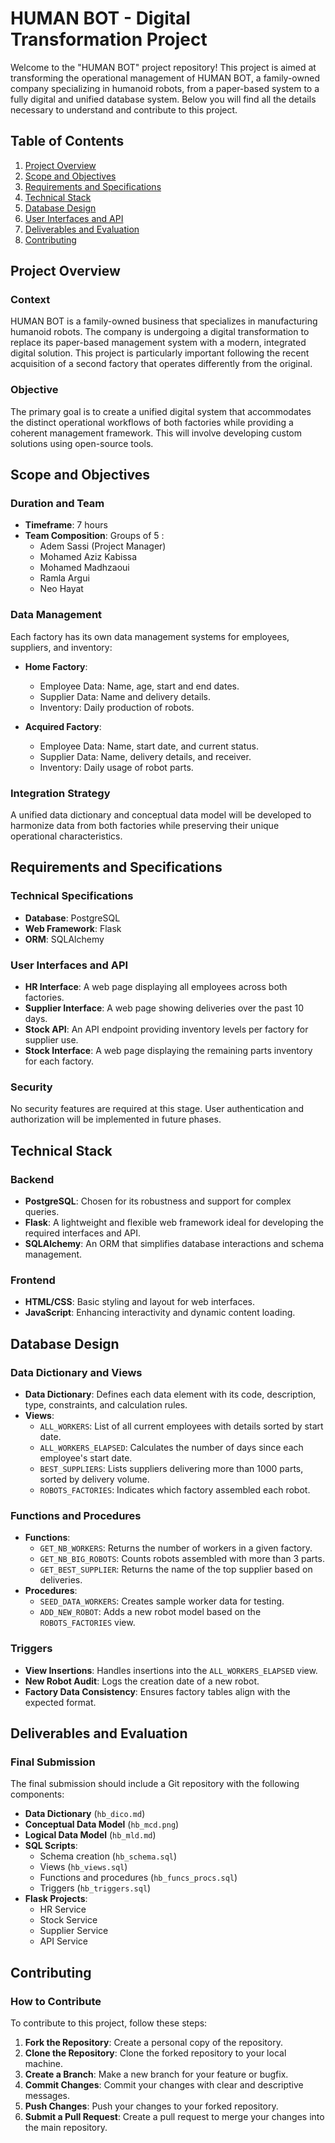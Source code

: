 

# HUMAN BOT - Digital Transformation Project

Welcome to the "HUMAN BOT" project repository! This project is aimed at transforming the operational management of HUMAN BOT, a family-owned company specializing in humanoid robots, from a paper-based system to a fully digital and unified database system. Below you will find all the details necessary to understand and contribute to this project.

## Table of Contents

1. [Project Overview](#project-overview)
2. [Scope and Objectives](#scope-and-objectives)
3. [Requirements and Specifications](#requirements-and-specifications)
4. [Technical Stack](#technical-stack)
5. [Database Design](#database-design)
6. [User Interfaces and API](#user-interfaces-and-api)
7. [Deliverables and Evaluation](#deliverables-and-evaluation)
8. [Contributing](#contributing)


## Project Overview

### Context

HUMAN BOT is a family-owned business that specializes in manufacturing humanoid robots. The company is undergoing a digital transformation to replace its paper-based management system with a modern, integrated digital solution. This project is particularly important following the recent acquisition of a second factory that operates differently from the original.

### Objective

The primary goal is to create a unified digital system that accommodates the distinct operational workflows of both factories while providing a coherent management framework. This will involve developing custom solutions using open-source tools.

## Scope and Objectives

### Duration and Team

- **Timeframe**: 7 hours
- **Team Composition**: Groups of 5 :
    - Adem Sassi (Project Manager)
    - Mohamed Aziz Kabissa
    - Mohamed Madhzaoui
    - Ramla Argui
    - Neo Hayat

### Data Management

Each factory has its own data management systems for employees, suppliers, and inventory:

- **Home Factory**:
  - Employee Data: Name, age, start and end dates.
  - Supplier Data: Name and delivery details.
  - Inventory: Daily production of robots.
  
- **Acquired Factory**:
  - Employee Data: Name, start date, and current status.
  - Supplier Data: Name, delivery details, and receiver.
  - Inventory: Daily usage of robot parts.

### Integration Strategy

A unified data dictionary and conceptual data model will be developed to harmonize data from both factories while preserving their unique operational characteristics.

## Requirements and Specifications

### Technical Specifications

- **Database**: PostgreSQL
- **Web Framework**: Flask
- **ORM**: SQLAlchemy

### User Interfaces and API

- **HR Interface**: A web page displaying all employees across both factories.
- **Supplier Interface**: A web page showing deliveries over the past 10 days.
- **Stock API**: An API endpoint providing inventory levels per factory for supplier use.
- **Stock Interface**: A web page displaying the remaining parts inventory for each factory.

### Security

No security features are required at this stage. User authentication and authorization will be implemented in future phases.

## Technical Stack

### Backend

- **PostgreSQL**: Chosen for its robustness and support for complex queries.
- **Flask**: A lightweight and flexible web framework ideal for developing the required interfaces and API.
- **SQLAlchemy**: An ORM that simplifies database interactions and schema management.

### Frontend

- **HTML/CSS**: Basic styling and layout for web interfaces.
- **JavaScript**: Enhancing interactivity and dynamic content loading.

## Database Design

### Data Dictionary and Views

- **Data Dictionary**: Defines each data element with its code, description, type, constraints, and calculation rules.
- **Views**:
  - `ALL_WORKERS`: List of all current employees with details sorted by start date.
  - `ALL_WORKERS_ELAPSED`: Calculates the number of days since each employee's start date.
  - `BEST_SUPPLIERS`: Lists suppliers delivering more than 1000 parts, sorted by delivery volume.
  - `ROBOTS_FACTORIES`: Indicates which factory assembled each robot.

### Functions and Procedures

- **Functions**:
  - `GET_NB_WORKERS`: Returns the number of workers in a given factory.
  - `GET_NB_BIG_ROBOTS`: Counts robots assembled with more than 3 parts.
  - `GET_BEST_SUPPLIER`: Returns the name of the top supplier based on deliveries.
- **Procedures**:
  - `SEED_DATA_WORKERS`: Creates sample worker data for testing.
  - `ADD_NEW_ROBOT`: Adds a new robot model based on the `ROBOTS_FACTORIES` view.

### Triggers

- **View Insertions**: Handles insertions into the `ALL_WORKERS_ELAPSED` view.
- **New Robot Audit**: Logs the creation date of a new robot.
- **Factory Data Consistency**: Ensures factory tables align with the expected format.

## Deliverables and Evaluation

### Final Submission

The final submission should include a Git repository with the following components:

- **Data Dictionary** (`hb_dico.md`)
- **Conceptual Data Model** (`hb_mcd.png`)
- **Logical Data Model** (`hb_mld.md`)
- **SQL Scripts**:
  - Schema creation (`hb_schema.sql`)
  - Views (`hb_views.sql`)
  - Functions and procedures (`hb_funcs_procs.sql`)
  - Triggers (`hb_triggers.sql`)
- **Flask Projects**:
  - HR Service
  - Stock Service
  - Supplier Service
  - API Service

## Contributing

### How to Contribute

To contribute to this project, follow these steps:

1. **Fork the Repository**: Create a personal copy of the repository.
2. **Clone the Repository**: Clone the forked repository to your local machine.
3. **Create a Branch**: Make a new branch for your feature or bugfix.
4. **Commit Changes**: Commit your changes with clear and descriptive messages.
5. **Push Changes**: Push your changes to your forked repository.
6. **Submit a Pull Request**: Create a pull request to merge your changes into the main repository.


